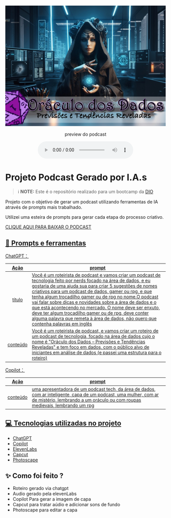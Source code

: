 <p align="center">
<img 
    src="./assets/cover.jpg"
    width="600"
/>

<p align="center">
    preview do podcast
</p>

<div align="center">
    <audio src="output/Oráculo dos Dados ep. 1.MP3" controls title="Podcast editado"></audio>
</div>

# Projeto Podcast Gerado por I.A.s


 > ℹ️ **NOTE:** Este é o repositório realizado para um bootcamp da [DIO](https://dio.me)

Projeto com o objetivo de gerar um podcast utilizando ferramentas de IA através de prompts mais trabalhado.

Utilizei uma esteira de prompts para gerar cada etapa do processo criativo.



<a href="https://github.com/vivianebatista92/prompts-for-podcast-generate-by-ia/blob/main/output/Or%C3%A1culo%20dos%20Dados%20ep.%201.MP3"> CLIQUE AQUI PARA BAIXAR O PODCAST

## 📄 Prompts e ferramentas


ChatGPT：

|   Ação   | prompt                                                                                                                                                                                                                                                                         |
| :------: | ------------------------------------------------------------------------------------------------------------------------------------------------------------------------------------------------------------------------------------------------------------------------------ |
|  título  | Você é um roteirista de podcast e vamos criar um podcast de tecnologia feito por nerds focado na área de dados, e eu gostaria de uma ajuda sua para criar 5 sugestões de nomes criativos para um podcast de dados, gamer ou rpg, e que tenha algum trocadilho gamer ou de rpg no nome.O podcast vai falar sobre dicas e novidades sobre a área de dados e o que está acontecendo no mercado. O nome deve ser enxuto, deve ter algum trocadilho gamer ou de rpg, deve conter alguma palavra que remeta à área de dados, não quero que contenha palavras em inglês |
| conteúdo | Você é um roteirista de podcast, e vamos criar um roteiro de um podcast de tecnologia, focado na área de dados cujo o nome é "Oráculo dos Dados – Previsões e Tendências Reveladas" e tem foco em dados, com o público alvo de iniciantes em análise de dados (e passei uma estrutura para o roteiro) |


Copilot：

|   Ação   | prompt                                                                                                                                                                                                                                                                         |
| :------: | ------------------------------------------------------------------------------------------------------------------------------------------------------------------------------------------------------------------------------------------------------------------------------ |
| conteúdo | uma apresentadora de um podcast tech, da área de dados, com ar inteligente, capa de um podcast, uma mulher, com ar de mistério, lembrando a um oráculo ou com roupas medievais, lembrando um rpg |

## 💻 Tecnologias utilizadas no projeto

- [ChatGPT](https://chat.openai.com/) 
- [Copilot](https://copilot.microsoft.com/)
- [ElevenLabs](https://beta.elevenlabs.io/)
- [Capcut](https://www.capcut.com/pt-br/)
- [Photoscape](http://www.photoscape.org/ps/main/index.php) 

## ✨ Como foi feito ?

- Roteiro gerado via chatgpt
- Audio gerado pela elevenLabs
- Copilot Para gerar a imagem de capa
- Capcut para tratar aúdio e adicionar sons de fundo
- Photoscape para editar a capa

